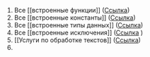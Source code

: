 1. Все [[встроенные функции]] ([Ссылка](https://docs.python.org/3/library/functions.html))
2. Все [[встроенные константы]] ([Ссылка](https://docs.python.org/3/library/constants.html))
3. Все [[встроенные типы данных]] ([Ссылка](https://docs.python.org/3/library/stdtypes.html))
4. Все [[встроенные исключения]] ([Ссылка](https://docs.python.org/3/library/exceptions.html) )
5. [[Услуги по обработке текстов]] ([Ссылка](https://docs.python.org/3/library/text.html))
6. 